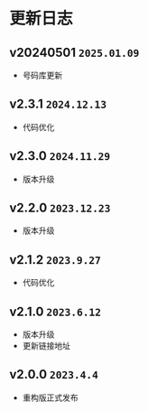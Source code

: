 # 更新日志

## v20240501 `2025.01.09`

- 号码库更新

## v2.3.1 `2024.12.13`

- 代码优化

## v2.3.0 `2024.11.29`

- 版本升级

## v2.2.0 `2023.12.23`

- 版本升级

## v2.1.2 `2023.9.27`

- 代码优化

## v2.1.0 `2023.6.12`

- 版本升级
- 更新链接地址

## v2.0.0 `2023.4.4`

- 重构版正式发布
